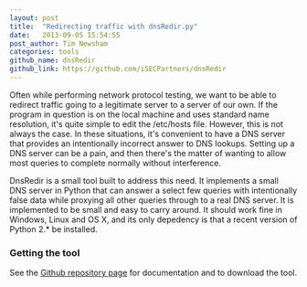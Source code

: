 ```yaml
---
layout: post
title:  "Redirecting traffic with dnsRedir.py"
date:   2013-09-05 15:54:55
post_author: Tim Newsham
categories: tools
github_name: dnsRedir
github_link: https://github.com/iSECPartners/dnsRedir
---
```



Often while performing network protocol testing, we want to be able to redirect traffic going to a legitimate server to a server of our own. If the program in question is on the local machine and uses standard name resolution, it's quite simple to edit the /etc/hosts file. However, this is not always the case. In these situations, it's convenient to have a DNS server that provides an intentionally incorrect answer to DNS lookups. Setting up a DNS server can be a pain, and then there's the matter of wanting to allow most queries to complete normally without interference.

DnsRedir is a small tool built to address this need. It implements a small DNS server in Python that can answer a select few queries with intentionally false data while proxying all other queries through to a real DNS server. It is implemented to be small and easy to carry around. It should work fine in Windows, Linux and OS X, and its only depedency is that a recent version of Python 2.* be installed.

### Getting the tool

See the [Github repository page](https://github.com/iSECPartners/dnsRedir) for documentation and to download the tool.
